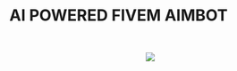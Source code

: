 <p align="center">
  <h1>AI POWERED FIVEM AIMBOT</h1>
</p><br>
<p align="center">  
<img src="https://i.imgur.com/JZATjzx.png">
</p>

